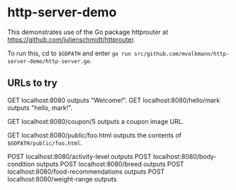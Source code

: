 # http-server-demo

This demonstrates use of the Go package httprouter
at <https://github.com/julienschmidt/httprouter>.

To run this, cd to `$GOPATH` and enter
`go run src/github.com/mvolkmann/http-server-demo/http-server.go`.

## URLs to try

GET localhost:8080 outputs "Welcome!".
GET localhost:8080/hello/mark outputs "hello, mark!".

GET localhost:8080/coupon/5 outputs a coupon image URL.

GET localhost:8080/public/foo.html outputs the contents of `$GOPATH/public/foo.html`.

POST localhost:8080/activity-level outputs
POST localhost:8080/body-condition outputs
POST localhost:8080/breed outputs
POST localhost:8080/food-recommendations outputs
POST localhost:8080/weight-range outputs
